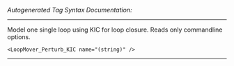 _Autogenerated Tag Syntax Documentation:_

---
Model one single loop using KIC for loop closure. Reads only commandline options.

```
<LoopMover_Perturb_KIC name="(string)" />
```



---
